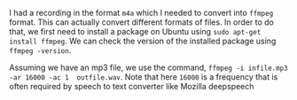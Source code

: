 I had a recording in the format `m4a` which I needed to convert into `ffmpeg` format. This can actually convert different formats of files. 
In order to do that, we first need to install a package on Ubuntu using `sudo apt-get install ffmpeg`. 
We can check the version of the installed package using `ffmpeg -version`.

Assuming we have an mp3 file, we use the command,
`ffmpeg -i infile.mp3  -ar 16000 -ac 1  outfile.wav`. Note that here `16000` is a frequency that is often required by speech to text converter like Mozilla deepspeech
